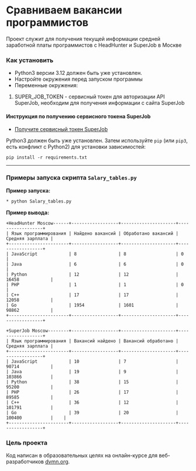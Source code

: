# Сравниваем вакансии программистов

Проект служит для получения текущей информации средней заработной платы программистов с HeadHunter и SuperJob в Москве

### Как установить

* Python3 версии 3.12 должен быть уже установлен.
* Настройте окружения перед запуском программы
* Переменные окружения:

1. SUPER_JOB_TOKEN - сервисный токен для авторизации API SuperJob, необходим для получения информации с сайта SuperJob

#### Инструкция по получению сервисного токена SuperJob

* [Получите сервисный токен SuperJob](https://api.superjob.ru/)

Python3 должен быть уже установлен.
Затем используйте `pip` (или `pip3`, есть конфликт с Python2) для установки зависимостей:

```
pip install -r requirements.txt
```

---

### Примеры запуска скрипта `Salary_tables.py`

**Пример запуска:**

```bash
* python Salary_tables.py
```

**Пример вывода:**

```
+HeadHunter Moscow------+------------------+---------------------+------------------+
| Язык программирования | Найдено вакансий | Обработано вакансий | Средняя зарплата |
+-----------------------+------------------+---------------------+------------------+
| JavaScript            | 8                | 8                   | 0                |
| Java                  | 6                | 6                   | 0                |
| Python                | 12               | 12                  | 16458            |
| PHP                   | 1                | 1                   | 0                |
| C++                   | 17               | 17                  | 12058            |
| Go                    | 1954             | 1601                | 98862            |
+-----------------------+------------------+---------------------+------------------+

+SuperJob Moscow--------+------------------+---------------------+------------------+
| Язык программирования | Вакансий найдено | Вакансий обработано | Средняя зарплата |
+-----------------------+------------------+---------------------+------------------+
| JavaScript            | 10               | 7                   | 90714            |
| Java                  | 19               | 9                   | 103866           |
| Python                | 38               | 15                  | 95200            |
| PHP                   | 26               | 17                  | 89585            |
| C++                   | 36               | 12                  | 101791           |
| Go                    | 39               | 20                  | 100400           |    |
+-----------------------+------------------+---------------------+------------------+
```

### Цель проекта

Код написан в образовательных целях на онлайн-курсе для веб-разработчиков [dvmn.org](https://dvmn.org/).
 
